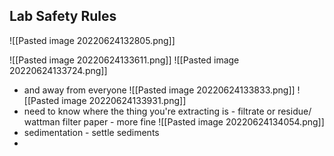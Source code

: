 ## Lab Safety Rules
![[Pasted image 20220624132805.png]]

![[Pasted image 20220624133611.png]]
![[Pasted image 20220624133724.png]]
- and away from everyone
 ![[Pasted image 20220624133833.png]]
 ![[Pasted image 20220624133931.png]]
 - need to know where the thing you're extracting is - filtrate or residue/ wattman filter paper - more fine
![[Pasted image 20220624134054.png]]
- sedimentation - settle sediments
- 